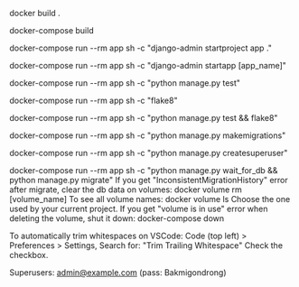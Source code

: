 docker build .

docker-compose build

docker-compose run --rm app sh -c "django-admin startproject app ."

docker-compose run --rm app sh -c "django-admin startapp [app_name]"

docker-compose run --rm app sh -c "python manage.py test"

docker-compose run --rm app sh -c "flake8"

docker-compose run --rm app sh -c "python manage.py test && flake8"

docker-compose run --rm app sh -c "python manage.py makemigrations"

docker-compose run --rm app sh -c "python manage.py createsuperuser"

docker-compose run --rm app sh -c "python manage.py wait_for_db && python manage.py migrate"
If you get "InconsistentMigrationHistory" error after migrate, clear the db data on volumes:
docker volume rm [volume_name]
To see all volume names:
docker volume ls
Choose the one used by your current project.
If you get "volume is in use" error when deleting the volume, shut it down:
docker-compose down

To automatically trim whitespaces on VSCode:
Code (top left) > Preferences > Settings,
Search for: "Trim Trailing Whitespace"
Check the checkbox.

Superusers:
admin@example.com (pass: Bakmigondrong)
